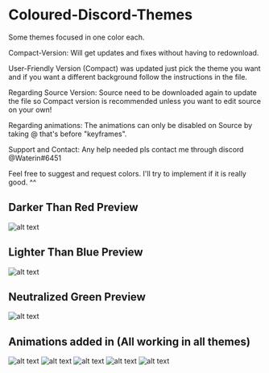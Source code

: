 # Coloured-Discord-Themes
Some themes focused in one color each.

Compact-Version: Will get updates and fixes without having to redownload.

User-Friendly Version (Compact) was updated just pick the theme you want and if you want a different background follow the instructions in the file.

Regarding Source Version: Source need to be downloaded again to update the file so Compact version is recommended unless you want to edit source on your own!

Regarding animations: The animations can only be disabled on Source by taking @ that's before "keyframes".

Support and Contact: Any help needed pls contact me through discord @Waterin#6451

Feel free to suggest and request colors. I'll try to implement if it is really good. ^^

## Darker Than Red Preview
![alt text](https://imgur.com/0vrbbFu.jpg)

## Lighter Than Blue Preview
![alt text](https://imgur.com/Dmt4LNU.jpg)

## Neutralized Green Preview
![alt text](https://imgur.com/JXXp6n5.jpg)

## Animations added in (All working in all themes)
![alt text](https://media.giphy.com/media/xlCJ7wgD7lZN0IBOSn/giphy.gif)
![alt text](https://media.giphy.com/media/1zR9vbCbpuyZRXiRQE/giphy.gif)
![alt text](https://media.giphy.com/media/janiPXpnKZGvb28trY/giphy.gif)
![alt text](https://media.giphy.com/media/9ruW34cLnIGXWuMGYP/giphy.gif)
![alt text](https://media.giphy.com/media/9JgeHpPeaNj2hYdL73/giphy.gif)
